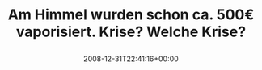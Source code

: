 ---
retweeted: false
source: <a href="http://twitter.com" rel="nofollow">Twitter Web Client</a>
entities:
  hashtags: []
  symbols: []
  user_mentions: []
  urls: []
display_text_range:
- '0'
- '65'
favorite_count: '0'
id_str: '1088908234'
truncated: false
retweet_count: '0'
id: '1088908234'
created_at: Wed Dec 31 22:41:16 +0000 2008
favorited: false
full_text: Am Himmel wurden schon ca. 500€ vaporisiert. Krise? Welche Krise?
lang: de
tags:
- pesos/twitter
date: '2008-12-31T22:41:16+00:00'
src: https://twitter.com/bascht/status/1088908234
original_url: https://twitter.com/bascht/status/1088908234
type: twitter_tweet
text: Am Himmel wurden schon ca. 500€ vaporisiert. Krise? Welche Krise?
title: 'Am Himmel wurden schon ca. 500€ vaporisiert. Krise? Welche Krise?

  '

---
